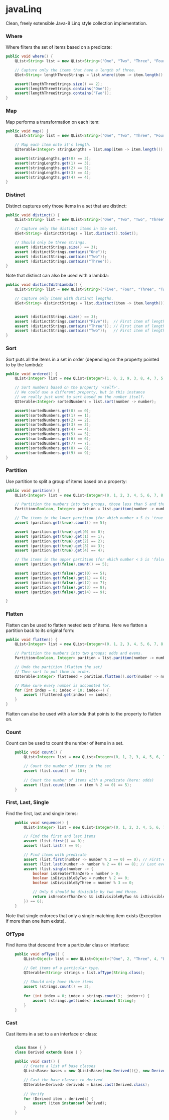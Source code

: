 javaLinq
========

Clean, freely extensible Java-8 Linq style collection implementation.

### Where

Where filters the set of items based on a predicate:

```Java
public void where() {
    QList<String> list = new QList<String>("One", "Two", "Three", "Four", "Five");

    // Capture only the items that have a length of three.
    QSet<String> lengthThreeStrings = list.where(item -> item.length() == 3).toSet();

    assert(lengthThreeStrings.size() == 2);
    assert(lengthThreeStrings.contains("One"));
    assert(lengthThreeStrings.contains("Two"));
}
```
    
### Map

Map performs a transformation on each item:

```Java
public void map() {
    QList<String> list = new QList<String>("One", "Two", "Three", "Four", "Five");

    // Map each item onto it's length.
    QIterable<Integer> stringLengths = list.map(item -> item.length());

    assert(stringLengths.get(0) == 3);
    assert(stringLengths.get(1) == 3);
    assert(stringLengths.get(2) == 5);
    assert(stringLengths.get(3) == 4);
    assert(stringLengths.get(4) == 4);
}
```
    
### Distinct

Distinct captures only those items in a set that are distinct:

```Java
public void distinct() {
    QList<String> list = new QList<String>("One", "Two", "Two", "Three", "One", "Two");

    // Capture only the distinct items in the set.
    QSet<String> distinctStrings = list.distinct().toSet();

    // Should only be three strings.
    assert (distinctStrings.size() == 3);
    assert (distinctStrings.contains("One"));
    assert (distinctStrings.contains("Two"));
    assert (distinctStrings.contains("Three"));
}
```

Note that distinct can also be used with a lambda:

```Java
public void distinctWithLambda() {
    QList<String> list = new QList<String>("Five", "Four", "Three", "Two", "One");

    // Capture only items with distinct lengths.
    QSet<String> distinctStrings = list.distinct(item -> item.length()).toSet();


    assert (distinctStrings.size() == 3);
    assert (distinctStrings.contains("Five"));  // First item of length 4
    assert (distinctStrings.contains("Three")); // First item of length 5
    assert (distinctStrings.contains("Two"));   // First item of length 3
}
```

### Sort

Sort puts all the items in a set in order (depending on the property pointed to by the lambda):

```Java
public void ordered() {
    QList<Integer> list = new QList<Integer>(1, 0, 2, 9, 3, 8, 4, 7, 5, 6);

    // Sort numbers based on the property '<self>'.
    // We could use a different property, but in this instance
    // we really just want to sort based on the number itself.
    QIterable<Integer> sortedNumbers = list.sort(number -> number);

    assert(sortedNumbers.get(0) == 0);
    assert(sortedNumbers.get(1) == 1);
    assert(sortedNumbers.get(2) == 2);
    assert(sortedNumbers.get(3) == 3);
    assert(sortedNumbers.get(4) == 4);
    assert(sortedNumbers.get(5) == 5);
    assert(sortedNumbers.get(6) == 6);
    assert(sortedNumbers.get(7) == 7);
    assert(sortedNumbers.get(8) == 8);
    assert(sortedNumbers.get(9) == 9);
}
```

### Partition

Use partition to split a group of items based on a property:

```Java
public void parition() {
    QList<Integer> list = new QList<Integer>(0, 1, 2, 3, 4, 5, 6, 7, 8, 9);

    // Partition the numbers into two groups, those less than 5 and those greater than 5.
    Partition<Boolean, Integer> parition = list.parition(number -> number < 5);

    // The items in the lower partition (for which number < 5 is 'true').
    assert (parition.get(true).count() == 5);

    assert (parition.get(true).get(0) == 0);
    assert (parition.get(true).get(1) == 1);
    assert (parition.get(true).get(2) == 2);
    assert (parition.get(true).get(3) == 3);
    assert (parition.get(true).get(4) == 4);

    // The items in the upper partition (for which number < 5 is 'false').
    assert (parition.get(false).count() == 5);

    assert (parition.get(false).get(0) == 5);
    assert (parition.get(false).get(1) == 6);
    assert (parition.get(false).get(2) == 7);
    assert (parition.get(false).get(3) == 8);
    assert (parition.get(false).get(4) == 9);

}
```

### Flatten

Flatten can be used to flatten nested sets of items. Here we flatten a partition back to its original form:

```Java
public void flatten() {
    QList<Integer> list = new QList<Integer>(0, 1, 2, 3, 4, 5, 6, 7, 8, 9);

    // Partition the numbers into two groups: odds and evens.
    Partition<Boolean, Integer> parition = list.parition(number -> number % 2 == 0);

    // Undo the partition (flatten the set)
    // Then sort to put them in order.
    QIterable<Integer> flattened = parition.flatten().sort(number -> number);

    // Make sure every number is accounted for.
    for (int index = 0; index < 10; index++) {
        assert (flattened.get(index) == index);
    }
}
```
    
Flatten can also be used with a lambda that points to the property to flatten on.

### Count

Count can be used to count the number of items in a set.

```Java
    public void count() {
        QList<Integer> list = new QList<Integer>(0, 1, 2, 3, 4, 5, 6, 7, 8, 9);

        // Count the number of items in the set
        assert (list.count() == 10);
        
        // Count the number of items with a predicate (here: odds)
        assert (list.count(item -> item % 2 == 0) == 5);
    }
```    

### First, Last, Single

Find the first, last and single items:

```Java
    public void sequence() {
        QList<Integer> list = new QList<Integer>(0, 1, 2, 3, 4, 5, 6, 7, 8, 9);

        // Find the first and last items
        assert (list.first() == 0);
        assert (list.last() == 9);

        // Find items with predicate
        assert (list.first(number -> number % 2 == 0) == 0); // First even
        assert (list.last(number -> number % 2 == 0) == 8); // Last even
        assert (list.single(number -> {
            boolean isGreaterThanZero = number > 0;
            boolean isDivisibleByTwo = number % 2 == 0;
            boolean isDivisibleByThree = number % 3 == 0;

            // Only 6 should be divisible by two and three.
            return isGreaterThanZero && isDivisibleByTwo && isDivisibleByThree;
        }) == 6);
    }
```

Note that single enforces that only a single matching item exists (Exception if more than one item exists).

### OfType

Find items that descend from a particular class or interface:

```Java
    public void ofType() {
        QList<Object> list = new QList<Object>("One", 2, "Three", 4, "Five", 6);

        // Get items of a particular type.
        QIterable<String> strings = list.ofType(String.class);
       
        // Should only have three items
        assert (strings.count() == 3);
        
        for (int index = 0; index < strings.count();  index++) {
            assert (strings.get(index) instanceof String);
        }
    }
```

### Cast

Cast items in a set to a an interface or class:

```Java

    class Base { }
    class Derived extends Base { }
    
    public void cast() {
        // Create a list of base classes
        QList<Base> bases = new QList<Base>(new Derived(){}, new Derived(){});   

        // Cast the base classes to derived
        QIterable<Derived> deriveds = bases.cast(Derived.class);
        
        // Verify
        for (Derived item : deriveds) {
            assert (item instanceof Derived);
        }
    }
```